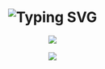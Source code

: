 <div align="center">
    <h1>
        <img src="https://readme-typing-svg.herokuapp.com?font=Jetbrains+mono&size=40&duration=3000&color=9745F5&center=true&vCenter=true&width=490&lines=Hey+I'm+Suraj;+Welcome+to+my+Github;" alt="Typing SVG"/>
    </h1>
</div>

<p align="center" >
<img src="https://github-readme-activity-graph.vercel.app/graph?username=Surajjberaa&theme=material-palenight&bg_color=00000000&point=00000000&hide_border=true&custom_title=Activity+last+30+days&area=true">
<br></br>
<img align='center' src='https://github-readme-streak-stats.herokuapp.com/?user=Surajjberaa&theme=midnight-purple&hide_border=false'/>
</p>

<!--
**Surajjberaa/Surajjberaa** is a ✨ _special_ ✨ repository because its `README.md` (this file) appears on your GitHub profile.

Here are some ideas to get you started:

- 🔭 I’m currently working on ...
- 🌱 I’m currently learning ...
- 👯 I’m looking to collaborate on ...
- 🤔 I’m looking for help with ...
- 💬 Ask me about ...
- 📫 How to reach me: ...
- 😄 Pronouns: ...
- ⚡ Fun fact: ...
-->
